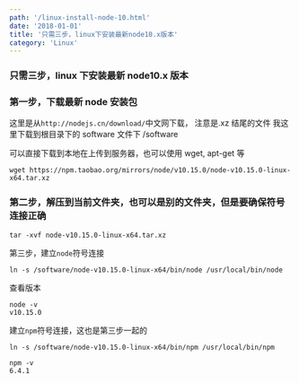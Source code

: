 ```yaml
---
path: '/linux-install-node-10.html'
date: '2018-01-01'
title: '只需三步，linux下安装最新node10.x版本'
category: 'Linux'
---
```


### 只需三步，linux 下安装最新 node10.x 版本

### 第一步，下载最新 node 安装包

这里是从`http://nodejs.cn/download/`中文网下载， 注意是.xz 结尾的文件
我这里下载到根目录下的 software 文件下
/software

可以直接下载到本地在上传到服务器，也可以使用 wget, apt-get 等

```
wget https://npm.taobao.org/mirrors/node/v10.15.0/node-v10.15.0-linux-x64.tar.xz
```

### 第二步，解压到当前文件夹，也可以是别的文件夹，但是要确保符号连接正确

```
tar -xvf node-v10.15.0-linux-x64.tar.xz
```

第三步，建立`node`符号连接

```
ln -s /software/node-v10.15.0-linux-x64/bin/node /usr/local/bin/node
```

查看版本

```
node -v
v10.15.0
```

建立`npm`符号连接，这也是第三步一起的

```
ln -s /software/node-v10.15.0-linux-x64/bin/npm /usr/local/bin/npm
```

```
npm -v
6.4.1

```
